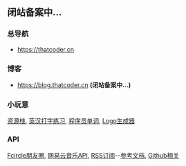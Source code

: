 ## 闭站备案中...

### 总导航
- https://thatcoder.cn

### 博客
- https://blog.thatcoder.cn **(闭站备案中...)**

### 小玩意
[资源栈](https://blog.seclusion.work), [英汉打字练习](https://typing.thatcoder.cn), [程序员单词](https://enc.thatcoder.cn), [Logo生成器](https://pronhub.thatcoder.cn)

### API
[Fcircle朋友圈](https://fcircle.thatapi.cn), [网易云音乐API](https://netease.thatapi.cn), [RSS订阅](https://rsshub.thatapi.cn)--[参考文档](https://docs.rsshub.app/), [Github相关](https://github.thatapi.cn)

<!-- ### About Me -->
<!-- <div align="center"> <img src="https://github.thatapi.cn/api?username=ThatCoders&show_icons=true&count_private=true&hide=prs&theme=default_repocard"> </div> -->
